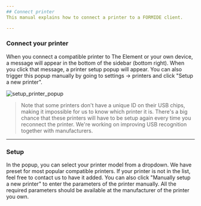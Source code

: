 ```yaml
---
## Connect printer
This manual explains how to connect a printer to a FORMIDE client.

---
```

### Connect your printer
When you connect a compatible printer to The Element or your own device, a message will appear in the bottom of the sidebar (bottom right). When you click that message, a printer setup popup will appear. You can also trigger this popup manually by going to settings -> printers and click "Setup a new printer".

![setup_printer_popup](https://raw.githubusercontent.com/PRINTR3D/documentation/master/guides/img/setup_printer_popup.png)

> Note that some printers don't have a unique ID on their USB chips, making it impossible for us to know which printer it is. There's a big chance that these printers will have to be setup again every time you reconnect the printer. We're working on improving USB recognition together with manufacturers.

---
### Setup
In the popup, you can select your printer model from a dropdown. We have preset for most popular compatible printers. If your printer is not in the list, feel free to contact us to have it added. You can also click "Manually setup a new printer" to enter the parameters of the printer manually. All the required parameters should be available at the manufacturer of the printer you own.
